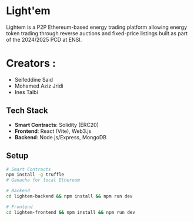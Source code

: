 # Light'em

Lightem is a P2P Ethereum-based energy trading platform allowing energy token trading through reverse auctions and fixed-price listings built as part of the 2024/2025 PCD at ENSI.

# Creators :

- Seifeddine Said
- Mohamed Aziz Jridi
- Ines Talbi

## Tech Stack

- **Smart Contracts**: Solidity (ERC20)
- **Frontend**: React (Vite), Web3.js
- **Backend**: Node.js/Express, MongoDB

## Setup

```bash
# Smart Contracts
npm install -g truffle
# Ganache for local Ethereum

# Backend
cd lightem-backend && npm install && npm run dev

# Frontend
cd lightem-frontend && npm install && npm run dev
```


